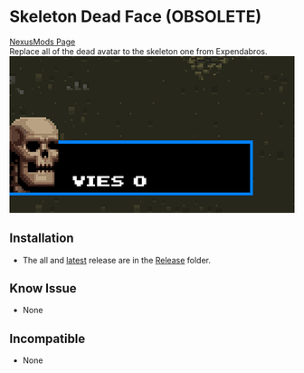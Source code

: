 # Skeleton Dead Face (OBSOLETE)

[NexusMods Page](https://www.nexusmods.com/broforce/mods/5)  
Replace all of the dead avatar to the skeleton one from Expendabros.  
![skelet](.img/showcase.png?raw=true)

## Installation

* The all and [latest](./Release/SkeletonDeadFace.zip) release are in the [Release](./Release/) folder.

## Know Issue

* None

## Incompatible

* None
